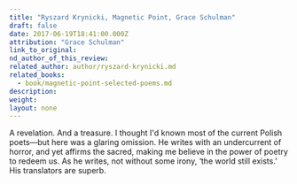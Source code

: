 ```yaml
---
title: "Ryszard Krynicki, Magnetic Point, Grace Schulman"
draft: false
date: 2017-06-19T18:41:00.000Z
attribution: "Grace Schulman"
link_to_original:
nd_author_of_this_review:
related_author: author/ryszard-krynicki.md
related_books:
  - book/magnetic-point-selected-poems.md
description:
weight:
layout: none
---
```

A revelation. And a treasure. I thought I'd known most of the current Polish poets—but here was a glaring omission. He writes with an undercurrent of horror, and yet affirms the sacred, making me believe in the power of poetry to redeem us. As he writes, not without some irony, ‘the world still exists.' His translators are superb.

